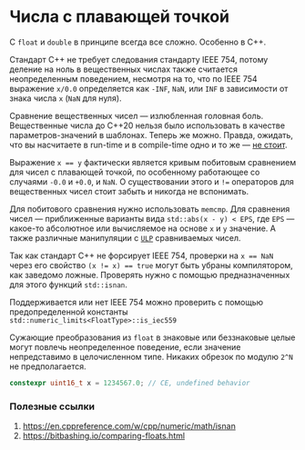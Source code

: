 # Числа с плавающей точкой

С `float` и `double` в принципе всегда все сложно. Особенно в C++.

Стандарт C++ не требует следования стандарту IEEE 754, потому деление на ноль в вещественных числах также считается неопределенным поведением, несмотря на то, что
по IEEE 754 выражение `x/0.0` определяется как `-INF`, `NaN`, или `INF` в зависимости от знака числа `x` (`NaN` для нуля).

Сравнение вещественных чисел — излюбленная головная боль.
Вещественные числа до C++20 нельзя было использовать в качестве параметров-значений в шаблонах. Теперь же можно. Правда, ожидать, что вы насчитаете в run-time и в compile-time одно и то же — [не стоит](https://godbolt.org/z/q55891).

Выражение `x == y` фактически является кривым побитовым сравнением для чисел с плавающей точкой, по особенному работающее со случаями `-0.0` и `+0.0`, и `NaN`.
О существовании этого и `!=` операторов для вещественных чисел стоит забыть и никогда не вспонимать.

Для побитового сравнения нужно использовать `memcmp`.
Для сравнения чисел — приближенные варианты вида `std::abs(x - y) < EPS`, где `EPS` — какое-то абсолютное или вычисляемое на основе `x` и `y` значение. А также различные манипуляции с [`ULP`](https://en.wikipedia.org/wiki/Unit_in_the_last_place) сравниваемых чисел.

Так как стандарт C++ не форсирует IEEE 754,
проверки на `x == NaN` через его свойство `(x != x) == true` могут быть убраны компилятором, как заведомо ложные. Проверять нужно с помощью предназначенных для этого
функций `std::isnan`.

Поддерживается или нет IEEE 754 можно проверить с помощью предопределенной константы
`std::numeric_limits<FloatType>::is_iec559`

Сужающие преобразования из `float` в знаковые или беззнаковые целые могут повлечь неопределенное поведение, если значение непредставимо в целочисленном типе. Никаких обрезок по модулю `2^N` не предполагается.

```C++
constexpr uint16_t x = 1234567.0; // CE, undefined behavior
```


### Полезные ссылки
1. https://en.cppreference.com/w/cpp/numeric/math/isnan
2. https://bitbashing.io/comparing-floats.html